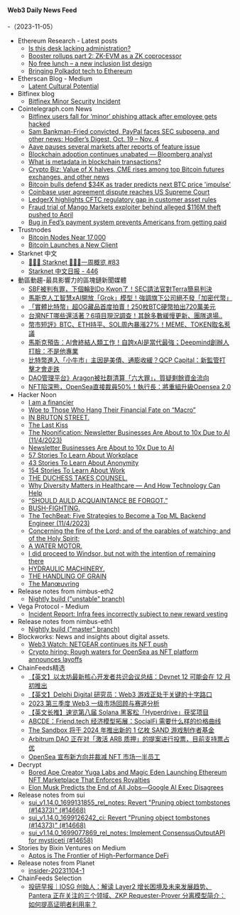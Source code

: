 #### Web3 Daily News Feed
-（2023-11-05）

- Ethereum Research - Latest posts
  - [Is this desk lacking administration?](https://ethresear.ch/t/is-this-desk-lacking-administration/17249/8)
  - [Booster rollups part 2: ZK-EVM as a ZK coprocessor](https://ethresear.ch/t/booster-rollups-part-2-zk-evm-as-a-zk-coprocessor/17279/5)
  - [No free lunch – a new inclusion list design](https://ethresear.ch/t/no-free-lunch-a-new-inclusion-list-design/16389/5)
  - [Bringing Polkadot tech to Ethereum](https://ethresear.ch/t/bringing-polkadot-tech-to-ethereum/17104/5)
- Etherscan Blog - Medium
  - [Latent Cultural Potential](https://medium.com/etherscan-blog/latent-cultural-potential-caf1d1e3d42c?source=rss----3f7df27da979---4)
- Bitfinex blog
  - [Bitfinex Minor Security Incident](https://blog.bitfinex.com/media-releases/bitfinex-minor-security-incident/)
- Cointelegraph.com News
  - [Bitfinex users fall for ‘minor’ phishing attack after employee gets hacked](https://cointelegraph.com/news/bitfinex-users-fall-for-minor-phishing-attack-after-employee-gets-hacked)
  - [Sam Bankman-Fried convicted, PayPal faces SEC subpoena, and other news: Hodler’s Digest, Oct. 19 – Nov. 4](https://cointelegraph.com/magazine/sam-bankman-fried-convicted-paypal-faces-sec-subpoena-and-other-news-hodlers-digest-oct-19-nov-4/)
  - [Aave pauses several markets after reports of feature issue](https://cointelegraph.com/news/aave-pauses-several-markets-feature-issue)
  - [Blockchain adoption continues unabated — Bloomberg analyst](https://cointelegraph.com/news/blockchain-adoption-unabated-bloomberg-analyst)
  - [What is metadata in blockchain transactions?](https://cointelegraph.com/explained/what-is-metadata-in-blockchain-transactions)
  - [Crypto Biz: Value of X halves, CME rises among top Bitcoin futures exchanges, and other news](https://cointelegraph.com/news/crypto-biz-value-x-halves-cme-top-bitcoin-futures-exchanges)
  - [Bitcoin bulls defend $34K as trader predicts next BTC price 'impulse'](https://cointelegraph.com/news/bitcoin-bulls-defend-34k-trader-predicts-next-btc-price)
  - [Coinbase user agreement dispute reaches US Supreme Court](https://cointelegraph.com/news/coinbase-user-agreement-dispute-reaches-us-supreme-court)
  - [LedgerX highlights CFTC regulatory gap in customer asset rules](https://cointelegraph.com/news/ledgerx-highlights-cftc-regulatory-gap-in-customer-asset-rules)
  - [Fraud trial of Mango Markets exploiter behind alleged $116M theft pushed to April](https://cointelegraph.com/news/fraud-trial-of-mango-markets-exploiter-postponed-to-april)
  - [Bug in Fed’s payment system prevents Americans from getting paid](https://cointelegraph.com/news/bug-in-fed-payment-system-prevents-bank-customers-from-getting-paid)
- Trustnodes
  - [Bitcoin Nodes Near 17,000](https://www.trustnodes.com/2023/11/04/bitcoin-nodes-near-17000)
  - [Bitcoin Launches a New Client](https://www.trustnodes.com/2023/11/04/bitcoin-launches-a-new-client)
- Starknet 中文
  - [👩🏽‍🚀 Starknet 👨🏽‍🚀一周概览 #83](https://starknetzh.substack.com/p/starknet-83-ce6)
  - [Starknet 中文日报 - 446](https://starknetzh.substack.com/p/starknet-446)
- 動區動趨-最具影響力的區塊鏈新聞媒體
  - [SBF被判有罪，下個輪到Do Kwon了！SEC請法官對Terra簡易判決](https://www.blocktempo.com/fatman-sbf-found-guilty-do-kwons-turn-next/)
  - [馬斯克人工智慧xAI開放「Grok」模型！強調旗下公司絕不發「加密代幣」](https://www.blocktempo.com/elon-musk-says-none-of-his-companies-will-ever-create-a-crypto-token/)
  - [「實體比特幣」超OG藏品首度拍賣！250枚BTC硬幣拍出720萬美元](https://www.blocktempo.com/heritage-holds-first-physical-bitcoin-auctions/)
  - [台灣NFT哪些還活著？6項目現況調查！其餘多數緩慢更新、團隊退場..](https://www.blocktempo.com/market-survey-taiwan-nft-project-status/)
  - [幣市短評》BTC、ETH持平、SOL周內暴漲27%！MEME、TOKEN取名惹議](https://www.blocktempo.com/bitcoin-eth-stalls-at-35k-and-1-9k-while-sol-surged-27-in-the-past-7-days/)
  - [馬斯克預告：AI會終結人類工作！自誇xAI是當代最強；Deepmind創辦人打臉：不是他專業](https://www.blocktempo.com/elon-musk-says-ai-means-eventually-no-one-will-need-to-work-but-google-ai-exec-disagrees/)
  - [比特幣進入「小牛市」主因是美債、通膨收緩？QCP Capital：新監管打擊才會走跌](https://www.blocktempo.com/bitcoins-rise-is-mainly-due-to-macroeconomic-changes/)
  - [DAO管理平台》Aragon被社群清算「六大罪」，質疑剩餘資金流向](https://www.blocktempo.com/aragon-has-made-a-major-update/)
  - [NFT陷深熊，OpenSea直接裁員50%！執行長：將重組升級Opensea 2.0](https://www.blocktempo.com/opensea-lays-off-50-of-staff-in-preparation-for-opensea-2-0-launch/)
- Hacker Noon
  - [I am a financier](https://hackernoon.com/i-am-a-financier?source=rss)
  - [Woe to Those Who Hang Their Financial Fate on “Macro”](https://hackernoon.com/woe-to-those-who-hang-their-financial-fate-on-macro?source=rss)
  - [IN BRUTON STREET.](https://hackernoon.com/in-bruton-street?source=rss)
  - [The Last Kiss](https://hackernoon.com/the-last-kiss?source=rss)
  - [The Noonification: Newsletter Businesses Are About to 10x Due to AI (11/4/2023)](https://hackernoon.com/11-4-2023-noonification?source=rss)
  - [Newsletter Businesses Are About to 10x Due to AI](https://hackernoon.com/newsletter-businesses-are-about-to-10x-due-to-ai?source=rss)
  - [57 Stories To Learn About Workplace](https://hackernoon.com/57-stories-to-learn-about-workplace?source=rss)
  - [43 Stories To Learn About Anonymity](https://hackernoon.com/43-stories-to-learn-about-anonymity?source=rss)
  - [154 Stories To Learn About Work](https://hackernoon.com/154-stories-to-learn-about-work?source=rss)
  - [THE DUCHESS TAKES COUNSEL.](https://hackernoon.com/the-duchess-takes-counsel?source=rss)
  - [Why Diversity Matters in Healthcare — And How Technology Can Help](https://hackernoon.com/why-diversity-matters-in-healthcare-and-how-technology-can-help?source=rss)
  - [“SHOULD AULD ACQUAINTANCE BE FORGOT.”](https://hackernoon.com/should-auld-acquaintance-be-forgot?source=rss)
  - [BUSH-FIGHTING.](https://hackernoon.com/bush-fighting?source=rss)
  - [The TechBeat: Five Strategies to Become a Top ML Backend Engineer (11/4/2023)](https://hackernoon.com/11-4-2023-techbeat?source=rss)
  - [Concerning the fire of the Lord; and of the parables of watching; and of the Holy Spirit;](https://hackernoon.com/concerning-the-fire-of-the-lord-and-of-the-parables-of-watching-and-of-the-holy-spirit?source=rss)
  - [A WATER MOTOR.](https://hackernoon.com/a-water-motor?source=rss)
  - [I did proceed to Windsor, but not with the intention of remaining there](https://hackernoon.com/i-did-proceed-to-windsor-but-not-with-the-intention-of-remaining-there?source=rss)
  - [HYDRAULIC MACHINERY.](https://hackernoon.com/hydraulic-machinery?source=rss)
  - [THE HANDLING OF GRAIN](https://hackernoon.com/the-handling-of-grain?source=rss)
  - [The Manœuvring](https://hackernoon.com/the-manoeuvring?source=rss)
- Release notes from nimbus-eth2
  - [Nightly build ("unstable" branch)](https://github.com/status-im/nimbus-eth2/releases/tag/nightly)
- Vega Protocol - Medium
  - [Incident Report: Infra fees incorrectly subject to new reward vesting](https://blog.vega.xyz/incident-report-infra-fees-incorrectly-subject-to-new-reward-vesting-e88fbf8d9d89?source=rss----ac3f275d266f---4)
- Release notes from nimbus-eth1
  - [Nightly build ("master" branch)](https://github.com/status-im/nimbus-eth1/releases/tag/nightly)
- Blockworks: News and insights about digital assets.
  - [Web3 Watch: NETGEAR continues its NFT push](https://blockworks.co/news/web3-nfts-etherscan-crypto-culture)
  - [Crypto hiring: Rough waters for OpenSea as NFT platform announces layoffs](https://blockworks.co/news/layoffs-opensea-nfts-lido)
- ChainFeeds精选
  - [【英文】以太坊最新核心开发者共识会议总结：Devnet 12 可能会在 12 月初推出](https://www.galaxy.com/insights/research/ethereum-all-core-developers-consensus-call-121/)
  - [【英文】Delphi Digital 研究员：Web3 游戏正处于关键的十字路口](https://0xprismatic.substack.com/p/my-short-web3-gaming-thesis)
  - [2023 第三季度 Web3 一级市场回顾与赛道分析](https://mp.weixin.qq.com/s/Ex3d-hZhAKtzxnCODGE47w)
  - [【英文长推】速览第八届 Solana 黑客松「Hyperdrive」获奖项目](https://twitter.com/solana/status/1720440823056134589)
  - [ABCDE：Friend.tech 经济模型拓展：SocialFi 需要什么样的价格曲线](https://medium.com/@ABCDE.com/cn-friend-tech经济模型拓展-socialfi需要什么样的价格曲线-b6ab4cb1d133)
  - [The Sandbox 将于 2024 年推出新的 1 亿枚 SAND 游戏制作者基金](https://sandboxgame.medium.com/the-sandbox-announces-open-publishing-and-new-100m-sand-game-maker-fund-at-its-first-global-6315a9ce6460)
  - [Arbitrum DAO 正在对「激活 ARB 质押」的提案进行投票，目前支持票占优](https://snapshot.org/#/arbitrumfoundation.eth/proposal/0xf22530295daee96dffd7f70854475c06216a4d3594929672f71c12bf638bb0c8)
  - [OpenSea 宣布新方向并裁减 NFT 市场一半员工](https://decrypt.co/204371/opensea-slashes-nft-marketplace-staff-50-layoffs)
- Decrypt
  - [Bored Ape Creator Yuga Labs and Magic Eden Launching Ethereum NFT Marketplace That Enforces Royalties](https://decrypt.co/204403/bored-ape-creator-yuga-labs-magic-eden-launching-ethereum-nft-marketplace-enforces-royalties)
  - [Elon Musk Predicts the End of All Jobs—Google AI Exec Disagrees](https://decrypt.co/204398/elon-musk-predicts-the-end-of-all-jobs-google-ai-exec-disagrees)
- Release notes from sui
  - [sui_v1.14.0_1699131855_rel_notes: Revert "Pruning object tombstones (#14373)" (#14668)](https://github.com/MystenLabs/sui/releases/tag/sui_v1.14.0_1699131855_rel_notes)
  - [sui_v1.14.0_1699126242_ci: Revert "Pruning object tombstones (#14373)" (#14668)](https://github.com/MystenLabs/sui/releases/tag/sui_v1.14.0_1699126242_ci)
  - [sui_v1.14.0_1699077869_rel_notes: Implement ConsensusOutputAPI for mysticeti (#14658)](https://github.com/MystenLabs/sui/releases/tag/sui_v1.14.0_1699077869_rel_notes)
- Stories by Bixin Ventures on Medium
  - [Aptos is The Frontier of High-Performance DeFi](https://bixinventures.medium.com/aptos-is-the-frontier-of-high-performance-defi-6911b8fd0a60?source=rss-5a7345f94930------2)
- Release notes from Planet
  - [insider-20231104-1](https://github.com/Planetable/Planet/releases/tag/insider-20231104-1)
- ChainFeeds Selection
  - [投研早报｜IOSG 创始人：解读 Layer2 增长困境及未来发展趋势、Pantera 正在关注的三个领域、ZKP Requester-Prover 分离模型简介：如何提高证明者利用率？](https://substack.chainfeeds.xyz/p/iosg-layer2-pantera-zkp-requester)
